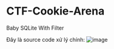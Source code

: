 # CTF-Cookie-Arena

Baby SQLite With Filter

Đây là source code xử lý chính:
![image](https://github.com/user-attachments/assets/9379397c-9ff3-44c4-a9e5-d64b42319187)
